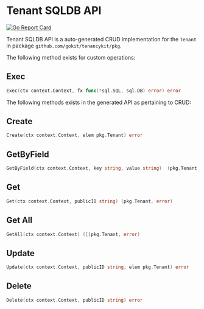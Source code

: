 Tenant SQLDB API
===================================

[![Go Report Card](https://goreportcard.com/badge/github.com/gokit/tenancykit/pkg/db/tenantsql)](https://goreportcard.com/report/github.com/gokit/tenancykit/pkg/db/tenantsql)

Tenant SQLDB API is a auto-generated CRUD implementation for the `Tenant` in package `github.com/gokit/tenancykit/pkg`.

The following method exists for custom operations:

## Exec

```go
Exec(ctx context.Context, fx func(*sql.SQL, sql.DB) error) error
```

The following methods exists in the generated API as pertaining to CRUD:

## Create

```go
Create(ctx context.Context, elem pkg.Tenant) error
```

## GetByField

```go
GetByField(ctx context.Context, key string, value string)  (pkg.Tenant,  error)
```

## Get

```go
Get(ctx context.Context, publicID string) (pkg.Tenant, error)
```

## Get All

```go
GetAll(ctx context.Context) ([]pkg.Tenant, error)
```

## Update

```go
Update(ctx context.Context, publicID string, elem pkg.Tenant) error
```

## Delete

```go
Delete(ctx context.Context, publicID string) error
```
